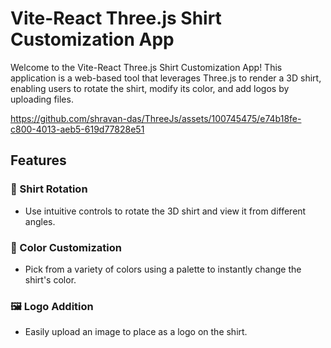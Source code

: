# Vite-React Three.js Shirt Customization App

Welcome to the Vite-React Three.js Shirt Customization App! This application is a web-based tool that leverages Three.js to render a 3D shirt, enabling users to rotate the shirt, modify its color, and add logos by uploading files.


https://github.com/shravan-das/ThreeJs/assets/100745475/e74b18fe-c800-4013-aeb5-619d77828e51



## Features

### 🔄 Shirt Rotation
- Use intuitive controls to rotate the 3D shirt and view it from different angles.

### 🎨 Color Customization
- Pick from a variety of colors using a palette to instantly change the shirt's color.

### 🖼️ Logo Addition
- Easily upload an image  to place as a logo on the shirt.



